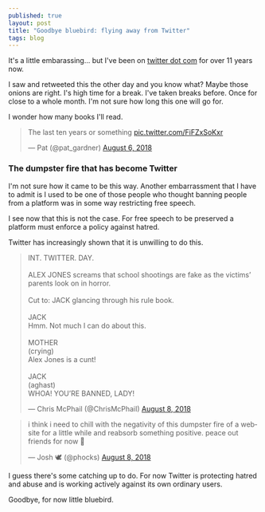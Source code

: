 ```yaml
---
published: true
layout: post
title: "Goodbye bluebird: flying away from Twitter"
tags: blog
---
```

It's a little embarassing... but I've been on [twitter dot com](https://twitter.com/phocks) for over 11 years now.

I saw and retweeted this the other day and you know what? Maybe those onions are right. I's high time for a break. I've taken breaks before. Once for close to a whole month. I'm not sure how long this one will go for.

I wonder how many books I'll read.

<blockquote class="twitter-tweet" data-lang="en"><p lang="en" dir="ltr">The last ten years or something <a href="https://t.co/FiFZxSoKxr">pic.twitter.com/FiFZxSoKxr</a></p>&mdash; Pat (@pat_gardner) <a href="https://twitter.com/pat_gardner/status/1026358304212021248?ref_src=twsrc%5Etfw">August 6, 2018</a></blockquote>
<script async src="https://platform.twitter.com/widgets.js" charset="utf-8"></script>

### The dumpster fire that has become Twitter

I'm not sure how it came to be this way. Another embarrassment that I have to admit is I used to be one of those people who thought banning people from a platform was in some way restricting free speech.

I see now that this is not the case. For free speech to be preserved a platform must enforce a policy against hatred.

Twitter has increasingly shown that it is unwilling to do this.

<blockquote class="twitter-tweet" data-lang="en"><p lang="en" dir="ltr">INT. TWITTER. DAY.<br><br>ALEX JONES screams that school shootings are fake as the victims’ parents look on in horror.<br><br>Cut to: JACK glancing through his rule book.<br><br>JACK<br>Hmm. Not much I can do about this.<br><br>MOTHER<br>(crying)<br>Alex Jones is a cunt!<br><br>JACK<br>(aghast)<br>WHOA! YOU’RE BANNED, LADY!</p>&mdash; Chris McPhail (@ChrisMcPhaiI) <a href="https://twitter.com/ChrisMcPhaiI/status/1027093143974555648?ref_src=twsrc%5Etfw">August 8, 2018</a></blockquote>
<script async src="https://platform.twitter.com/widgets.js" charset="utf-8"></script>

<blockquote class="twitter-tweet" data-lang="en"><p lang="en" dir="ltr">i think i need to chill with the negativity of this dumpster fire of a website for a little while and reabsorb something positive. peace out friends for now 👋</p>&mdash; Josh 🕊 (@phocks) <a href="https://twitter.com/phocks/status/1027125289707438080?ref_src=twsrc%5Etfw">August 8, 2018</a></blockquote>
<script async src="https://platform.twitter.com/widgets.js" charset="utf-8"></script>

I guess there's some catching up to do. For now Twitter is protecting hatred and abuse and is working actively against its own ordinary users.

Goodbye, for now little bluebird.
